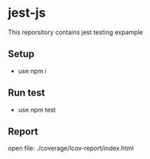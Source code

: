# jest-js
This reporsitory contains jest testing expample

## Setup

 - use npm i

## Run test

 - use npm test

## Report
  
 open file:  ./coverage/lcov-report/index.html
